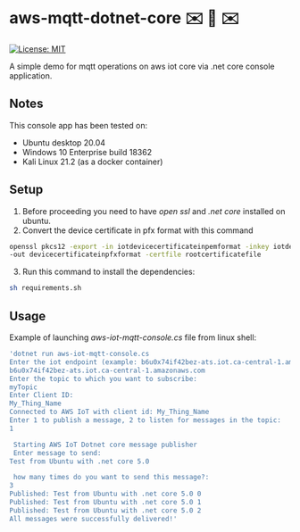 # aws-mqtt-dotnet-core ✉️ 💬 ✉️
[![License: MIT](https://img.shields.io/badge/License-MIT-yellow.svg)](https://opensource.org/licenses/MIT)

A simple demo for mqtt operations on aws iot core via .net core console application.

## Notes
This console app has been tested on: 

- Ubuntu desktop 20.04
- Windows 10 Enterprise build 18362
- Kali Linux 21.2 (as a docker container) 


## Setup

1) Before proceeding you need to have *open ssl* and *.net core* installed on ubuntu.
2) Convert the device certificate in pfx format with this command


```bash
openssl pkcs12 -export -in iotdevicecertificateinpemformat -inkey iotdevivceprivatekey 
-out devicecertificateinpfxformat -certfile rootcertificatefile
```
3) Run this command to install the dependencies:

```bash
sh requirements.sh
```

## Usage
Example of launching *aws-iot-mqtt-console.cs* file from linux shell:
```bash
'dotnet run aws-iot-mqtt-console.cs
Enter the iot endpoint (example: b6u0x74if42bez-ats.iot.ca-central-1.amazonaws.com):
b6u0x74if42bez-ats.iot.ca-central-1.amazonaws.com
Enter the topic to which you want to subscribe:
myTopic
Enter Client ID:
My_Thing_Name
Connected to AWS IoT with client id: My_Thing_Name
Enter 1 to publish a message, 2 to listen for messages in the topic:
1

 Starting AWS IoT Dotnet core message publisher 
 Enter message to send: 
Test from Ubuntu with .net core 5.0

 how many times do you want to send this message?:
3
Published: Test from Ubuntu with .net core 5.0 0
Published: Test from Ubuntu with .net core 5.0 1
Published: Test from Ubuntu with .net core 5.0 2
All messages were successfully delivered!'
